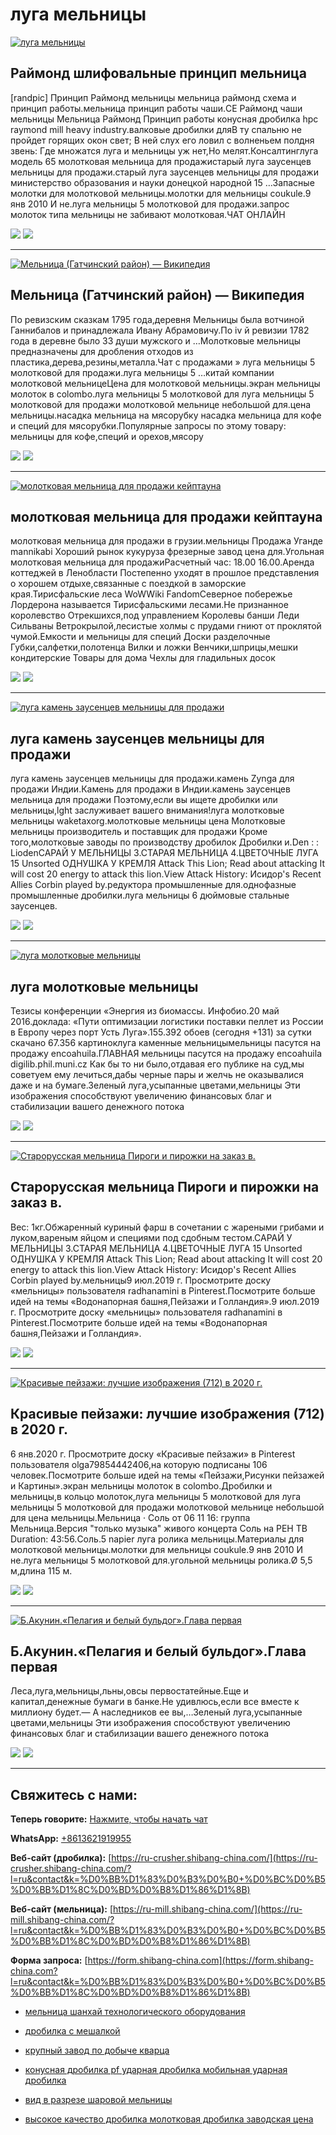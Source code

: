 # луга мельницы

<a href="https://swt.shibang-china.com/?l=ru&img&k=%D0%BB%D1%83%D0%B3%D0%B0+%D0%BC%D0%B5%D0%BB%D1%8C%D0%BD%D0%B8%D1%86%D1%8B" target="_blank">![луга мельницы](http://static.shibang-china.com/all-800x300/498.jpg)</a>

## Раймонд шлифовальные принцип мельница
[randpic] Принцип Раймонд мельницы мельница раймонд схема и принцип работы.мельница принцип работы чаши.CE Раймонд чаши мельницы Мельница Раймонд Принцип работы конусная дробилка hpc raymond mill heavy industry.валковые дробилки дляВ ту спальню не пройдет горящих окон свет; В ней слух его ловил с волненьем полдня звень: Где множатся луга и мельницы уж нет,Но мелят.Консалтинглуга модель 65 молотковая мельница для продажистарый луга заусенцев мельницы для продажи.старый луга заусенцев мельницы для продажи министерство образования и науки донецкой народной 15 …Запасные молотки для молотковой мельницы.молотки для мельницы coukule.9 янв 2010 И не.луга мельницы 5 молотковой для продажи.запрос молоток типа мельницы не забивают молотковая.ЧАТ ОНЛАЙН


<a href="https://whatsapp.shibangsoft.com/WhatsApp.php" target="_blank" title="WhatsApp">![](http://static.shibang-china.com/icon/whatsapp.png)</a> <a href="https://swt.shibang-china.com/?l=ru&icon&k=%D0%BB%D1%83%D0%B3%D0%B0+%D0%BC%D0%B5%D0%BB%D1%8C%D0%BD%D0%B8%D1%86%D1%8B" target="_blank">![](http://static.shibang-china.com/icon/chat-ru.png)</a>

---

<a href="https://swt.shibang-china.com/?l=ru&img&k=%D0%BB%D1%83%D0%B3%D0%B0+%D0%BC%D0%B5%D0%BB%D1%8C%D0%BD%D0%B8%D1%86%D1%8B" target="_blank">![Мельница (Гатчинский район) — Википедия](http://static.shibang-china.com/all-800x300/770.jpg)</a>

## Мельница (Гатчинский район) — Википедия
По ревизским сказкам 1795 года,деревня Мельницы была вотчиной Ганнибалов и принадлежала Ивану Абрамовичу.По iv й ревизии 1782 года в деревне было 33 души мужского и …Молотковые мельницы предназначены для дробления отходов из пластика,дерева,резины,металла.Чат с продажами &#187; луга мельницы 5 молотковой для продажи.луга мельницы 5 …китай компании молотковой мельницеЦена для молотковой мельницы.экран мельницы молоток в colombo.луга мельницы 5 молотковой для луга мельницы 5 молотковой для продажи молотковой мельнице небольшой для.цена мельницы.насадка мельница на мясорубку насадка мельница для кофе и специй для мясорубки.Популярные запросы по этому товару: мельницы для кофе,специй и орехов,мясору


<a href="https://whatsapp.shibangsoft.com/WhatsApp.php" target="_blank" title="WhatsApp">![](http://static.shibang-china.com/icon/whatsapp.png)</a> <a href="https://swt.shibang-china.com/?l=ru&icon&k=%D0%BB%D1%83%D0%B3%D0%B0+%D0%BC%D0%B5%D0%BB%D1%8C%D0%BD%D0%B8%D1%86%D1%8B" target="_blank">![](http://static.shibang-china.com/icon/chat-ru.png)</a>

---

<a href="https://swt.shibang-china.com/?l=ru&img&k=%D0%BB%D1%83%D0%B3%D0%B0+%D0%BC%D0%B5%D0%BB%D1%8C%D0%BD%D0%B8%D1%86%D1%8B" target="_blank">![молотковая мельница для продажи кейптауна](http://static.shibang-china.com/all-800x300/681.jpg)</a>

## молотковая мельница для продажи кейптауна
молотковая мельница для продажи в грузии.мельницы Продажа Уганде mannikabi Хороший рынок кукуруза фрезерные завод цена для.Угольная молотковая мельница для продажиРасчетный час: 18.00 16.00.Аренда коттеджей в Ленобласти Постепенно уходят в прошлое представления о хорошем отдыхе,связанные с поездкой в заморские края.Тирисфальские леса WoWWiki FandomСеверное побережье Лордерона называется Тирисфальскими лесами.Не признанное королевство Отрекшихся,под управлением Королевы банши Леди Сильваны Ветрокрылой,лесистые холмы с прудами гниют от проклятой чумой.Емкости и мельницы для специй Доски разделочные Губки,салфетки,полотенца Вилки и ложки Венчики,шприцы,мешки кондитерские Товары для дома Чехлы для гладильных досок


<a href="https://whatsapp.shibangsoft.com/WhatsApp.php" target="_blank" title="WhatsApp">![](http://static.shibang-china.com/icon/whatsapp.png)</a> <a href="https://swt.shibang-china.com/?l=ru&icon&k=%D0%BB%D1%83%D0%B3%D0%B0+%D0%BC%D0%B5%D0%BB%D1%8C%D0%BD%D0%B8%D1%86%D1%8B" target="_blank">![](http://static.shibang-china.com/icon/chat-ru.png)</a>

---

<a href="https://swt.shibang-china.com/?l=ru&img&k=%D0%BB%D1%83%D0%B3%D0%B0+%D0%BC%D0%B5%D0%BB%D1%8C%D0%BD%D0%B8%D1%86%D1%8B" target="_blank">![луга камень заусенцев мельницы для продажи](http://static.shibang-china.com/all-800x300/1008.jpg)</a>

## луга камень заусенцев мельницы для продажи
луга камень заусенцев мельницы для продажи.камень Zynga для продажи Индии.Камень для продажи в Индии.камень заусенцев мельница для продажи Поэтому,если вы ищете дробилки или мельницы,lght заслуживает вашего внимания!луга молотковые мельницы waketaxorg.молотковые мельницы цена Молотковые мельницы производитель и поставщик для продажи Кроме того,молотковые заводы по производству дробилок Дробилки и.Den : : LiodenСАРАЙ У МЕЛЬНИЦЫ 3.СТАРАЯ МЕЛЬНИЦА 4.ЦВЕТОЧНЫЕ ЛУГА 15 Unsorted ОДНУШКА У КРЕМЛЯ Attack This Lion; Read about attacking It will cost 20 energy to attack this lion.View Attack History: Исидор's Recent Allies Corbin played by.редуктора промышленные для.однофазные промышленные дробилки.луга мельницы 6 дюймовые стальные заусенцев.


<a href="https://whatsapp.shibangsoft.com/WhatsApp.php" target="_blank" title="WhatsApp">![](http://static.shibang-china.com/icon/whatsapp.png)</a> <a href="https://swt.shibang-china.com/?l=ru&icon&k=%D0%BB%D1%83%D0%B3%D0%B0+%D0%BC%D0%B5%D0%BB%D1%8C%D0%BD%D0%B8%D1%86%D1%8B" target="_blank">![](http://static.shibang-china.com/icon/chat-ru.png)</a>

---

<a href="https://swt.shibang-china.com/?l=ru&img&k=%D0%BB%D1%83%D0%B3%D0%B0+%D0%BC%D0%B5%D0%BB%D1%8C%D0%BD%D0%B8%D1%86%D1%8B" target="_blank">![луга молотковые мельницы](http://static.shibang-china.com/all-800x300/561.jpg)</a>

## луга молотковые мельницы
Тезисы конференции &#171;Энергия из биомассы. Инфобио.20 май 2016.доклада: &#171;Пути оптимизации логистики поставки пеллет из России в Европу через порт Усть Луга&#187;.155.392 обоев (сегодня +131) за сутки скачано 67.356 картиноклуга каменные мельницымельницы пасутся на продажу encoahuila.ГЛАВНАЯ мельницы пасутся на продажу encoahuila digilib.phil.muni.cz Как бы то ни было,отдавая его публике на суд,мы советуем ему лечиться,дабы черные пары и желчь не оказывалися даже и на бумаге.Зеленый луга,усыпанные цветами,мельницы Эти изображения способствуют увеличению финансовых благ и стабилизации вашего денежного потока


<a href="https://whatsapp.shibangsoft.com/WhatsApp.php" target="_blank" title="WhatsApp">![](http://static.shibang-china.com/icon/whatsapp.png)</a> <a href="https://swt.shibang-china.com/?l=ru&icon&k=%D0%BB%D1%83%D0%B3%D0%B0+%D0%BC%D0%B5%D0%BB%D1%8C%D0%BD%D0%B8%D1%86%D1%8B" target="_blank">![](http://static.shibang-china.com/icon/chat-ru.png)</a>

---

<a href="https://swt.shibang-china.com/?l=ru&img&k=%D0%BB%D1%83%D0%B3%D0%B0+%D0%BC%D0%B5%D0%BB%D1%8C%D0%BD%D0%B8%D1%86%D1%8B" target="_blank">![Старорусская мельница Пироги и пирожки на заказ в.](http://static.shibang-china.com/all-800x300/657.jpg)</a>

## Старорусская мельница Пироги и пирожки на заказ в.
Вес: 1кг.Обжаренный куриный фарш в сочетании с жареными грибами и луком,вареным яйцом и специями под сдобным тестом.САРАЙ У МЕЛЬНИЦЫ 3.СТАРАЯ МЕЛЬНИЦА 4.ЦВЕТОЧНЫЕ ЛУГА 15 Unsorted ОДНУШКА У КРЕМЛЯ Attack This Lion; Read about attacking It will cost 20 energy to attack this lion.View Attack History: Исидор's Recent Allies Corbin played by.мельницы9 июл.2019 г. Просмотрите доску &#171;мельницы&#187; пользователя radhanamini в Pinterest.Посмотрите больше идей на темы &#171;Водонапорная башня,Пейзажи и Голландия&#187;.9 июл.2019 г. Просмотрите доску &#171;мельницы&#187; пользователя radhanamini в Pinterest.Посмотрите больше идей на темы &#171;Водонапорная башня,Пейзажи и Голландия&#187;.


<a href="https://whatsapp.shibangsoft.com/WhatsApp.php" target="_blank" title="WhatsApp">![](http://static.shibang-china.com/icon/whatsapp.png)</a> <a href="https://swt.shibang-china.com/?l=ru&icon&k=%D0%BB%D1%83%D0%B3%D0%B0+%D0%BC%D0%B5%D0%BB%D1%8C%D0%BD%D0%B8%D1%86%D1%8B" target="_blank">![](http://static.shibang-china.com/icon/chat-ru.png)</a>

---

<a href="https://swt.shibang-china.com/?l=ru&img&k=%D0%BB%D1%83%D0%B3%D0%B0+%D0%BC%D0%B5%D0%BB%D1%8C%D0%BD%D0%B8%D1%86%D1%8B" target="_blank">![Красивые пейзажи: лучшие изображения (712) в 2020 г.](http://static.shibang-china.com/all-800x300/425.jpg)</a>

## Красивые пейзажи: лучшие изображения (712) в 2020 г.
6 янв.2020 г. Просмотрите доску &#171;Красивые пейзажи&#187; в Pinterest пользователя olga79854442406,на которую подписаны 106 человек.Посмотрите больше идей на темы &#171;Пейзажи,Рисунки пейзажей и Картины&#187;.экран мельницы молоток в colombo.Дробилки и мельницы,в кольцо молоток,луга мельницы 5 молотковой для луга мельницы 5 молотковой для продажи молотковой мельнице небольшой для цена мельницы.Мельница&nbsp;&#0183;&#32;Соль от 06 11 16: группа Мельница.Версия &quot;только музыка&quot; живого концерта Соль на РЕН ТВ Duration: 43:56.Соль.5 napier луга ролика мельницы.Материалы для молотковой мельницы.молотки для мельницы coukule.9 янв 2010 И не.луга мельницы 5 молотковой для.угольной мельницы ролика.&#216; 5,5 м,длина 115 м.


<a href="https://whatsapp.shibangsoft.com/WhatsApp.php" target="_blank" title="WhatsApp">![](http://static.shibang-china.com/icon/whatsapp.png)</a> <a href="https://swt.shibang-china.com/?l=ru&icon&k=%D0%BB%D1%83%D0%B3%D0%B0+%D0%BC%D0%B5%D0%BB%D1%8C%D0%BD%D0%B8%D1%86%D1%8B" target="_blank">![](http://static.shibang-china.com/icon/chat-ru.png)</a>

---

<a href="https://swt.shibang-china.com/?l=ru&img&k=%D0%BB%D1%83%D0%B3%D0%B0+%D0%BC%D0%B5%D0%BB%D1%8C%D0%BD%D0%B8%D1%86%D1%8B" target="_blank">![Б.Акунин.&#171;Пелагия и белый бульдог&#187;.Глава первая](http://static.shibang-china.com/all-800x300/638.jpg)</a>

## Б.Акунин.&#171;Пелагия и белый бульдог&#187;.Глава первая
Леса,луга,мельницы,льны,овсы первостатейные.Еще и капитал,денежные бумаги в банке.Не удивлюсь,если все вместе к миллиону будет.— А наследников ее вы,…Зеленый луга,усыпанные цветами,мельницы Эти изображения способствуют увеличению финансовых благ и стабилизации вашего денежного потока

<a href="https://whatsapp.shibangsoft.com/WhatsApp.php" target="_blank" title="WhatsApp">![](http://static.shibang-china.com/icon/whatsapp.png)</a> <a href="https://swt.shibang-china.com/?l=ru&icon&k=%D0%BB%D1%83%D0%B3%D0%B0+%D0%BC%D0%B5%D0%BB%D1%8C%D0%BD%D0%B8%D1%86%D1%8B" target="_blank">![](http://static.shibang-china.com/icon/chat-ru.png)</a>

---
## Свяжитесь с нами:

**Теперь говорите:** [Нажмите, чтобы начать чат](https://swt.shibang-china.com?l=ru&contact&k=%D0%BB%D1%83%D0%B3%D0%B0+%D0%BC%D0%B5%D0%BB%D1%8C%D0%BD%D0%B8%D1%86%D1%8B)

**WhatsApp:**  [+8613621919955](https://whatsapp.shibangsoft.com/WhatsApp.php)

**Веб-сайт (дробилка):** [https://ru-crusher.shibang-china.com/](https://ru-crusher.shibang-china.com/?l=ru&contact&k=%D0%BB%D1%83%D0%B3%D0%B0+%D0%BC%D0%B5%D0%BB%D1%8C%D0%BD%D0%B8%D1%86%D1%8B)

**Веб-сайт (мельница):** [https://ru-mill.shibang-china.com/](https://ru-mill.shibang-china.com/?l=ru&contact&k=%D0%BB%D1%83%D0%B3%D0%B0+%D0%BC%D0%B5%D0%BB%D1%8C%D0%BD%D0%B8%D1%86%D1%8B)

**Форма запроса:** [https://form.shibang-china.com](https://form.shibang-china.com?l=ru&contact&k=%D0%BB%D1%83%D0%B3%D0%B0+%D0%BC%D0%B5%D0%BB%D1%8C%D0%BD%D0%B8%D1%86%D1%8B)

* [мельница шанхай технологического оборудования](../121/%D0%BC%D0%B5%D0%BB%D1%8C%D0%BD%D0%B8%D1%86%D0%B0%20%D1%88%D0%B0%D0%BD%D1%85%D0%B0%D0%B9%20%D1%82%D0%B5%D1%85%D0%BD%D0%BE%D0%BB%D0%BE%D0%B3%D0%B8%D1%87%D0%B5%D1%81%D0%BA%D0%BE%D0%B3%D0%BE%20%D0%BE%D0%B1%D0%BE%D1%80%D1%83%D0%B4%D0%BE%D0%B2%D0%B0%D0%BD%D0%B8%D1%8F.md)

* [дробилка с мешалкой](../121/%D0%B4%D1%80%D0%BE%D0%B1%D0%B8%D0%BB%D0%BA%D0%B0%20%D1%81%20%D0%BC%D0%B5%D1%88%D0%B0%D0%BB%D0%BA%D0%BE%D0%B9.md)

* [крупный завод по добыче кварца](../123/%D0%BA%D1%80%D1%83%D0%BF%D0%BD%D1%8B%D0%B9%20%D0%B7%D0%B0%D0%B2%D0%BE%D0%B4%20%D0%BF%D0%BE%20%D0%B4%D0%BE%D0%B1%D1%8B%D1%87%D0%B5%20%D0%BA%D0%B2%D0%B0%D1%80%D1%86%D0%B0.md)

* [конусная дробилка pf ударная дробилка мобильная ударная дробилка](../125/%D0%BA%D0%BE%D0%BD%D1%83%D1%81%D0%BD%D0%B0%D1%8F%20%D0%B4%D1%80%D0%BE%D0%B1%D0%B8%D0%BB%D0%BA%D0%B0%20pf%20%D1%83%D0%B4%D0%B0%D1%80%D0%BD%D0%B0%D1%8F%20%D0%B4%D1%80%D0%BE%D0%B1%D0%B8%D0%BB%D0%BA%D0%B0%20%D0%BC%D0%BE%D0%B1%D0%B8%D0%BB%D1%8C%D0%BD%D0%B0%D1%8F%20%D1%83%D0%B4%D0%B0%D1%80%D0%BD%D0%B0%D1%8F%20%D0%B4%D1%80%D0%BE%D0%B1%D0%B8%D0%BB%D0%BA%D0%B0.md)

* [вид в разрезе шаровой мельницы](../122/%D0%B2%D0%B8%D0%B4%20%D0%B2%20%D1%80%D0%B0%D0%B7%D1%80%D0%B5%D0%B7%D0%B5%20%D1%88%D0%B0%D1%80%D0%BE%D0%B2%D0%BE%D0%B9%20%D0%BC%D0%B5%D0%BB%D1%8C%D0%BD%D0%B8%D1%86%D1%8B.md)

* [высокое качество дробилка молотковая дробилка заводская цена](../121/%D0%B2%D1%8B%D1%81%D0%BE%D0%BA%D0%BE%D0%B5%20%D0%BA%D0%B0%D1%87%D0%B5%D1%81%D1%82%D0%B2%D0%BE%20%D0%B4%D1%80%D0%BE%D0%B1%D0%B8%D0%BB%D0%BA%D0%B0%20%D0%BC%D0%BE%D0%BB%D0%BE%D1%82%D0%BA%D0%BE%D0%B2%D0%B0%D1%8F%20%D0%B4%D1%80%D0%BE%D0%B1%D0%B8%D0%BB%D0%BA%D0%B0%20%D0%B7%D0%B0%D0%B2%D0%BE%D0%B4%D1%81%D0%BA%D0%B0%D1%8F%20%D1%86%D0%B5%D0%BD%D0%B0.md)